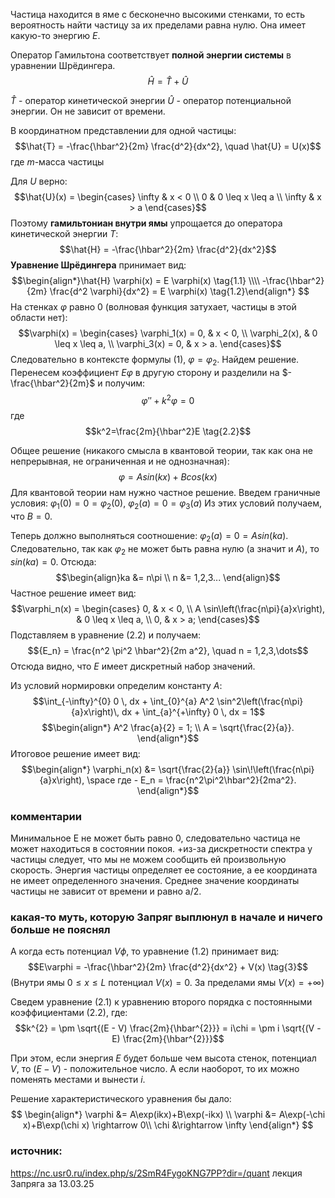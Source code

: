 Частица находится в яме с бесконечно высокими стенками, то есть вероятность найти частицу за их пределами равна нулю. Она имеет какую-то энергию $E$.

Оператор Гамильтона соответствует **полной энергии системы** в уравнении Шрёдингера.
$$\hat{H} = \hat{T} + \hat{U}$$

$\hat{T}$ - оператор кинетической энергии
$\hat{U}$ - оператор потенциальной энергии.
Он не зависит от времени. 

В координатном представлении для одной частицы:
$$\hat{T} = -\frac{\hbar^2}{2m} \frac{d^2}{dx^2}, \quad \hat{U} = U(x)$$
где $m$-масса частицы

Для $U$ верно: $$\hat{U}(x) = 
\begin{cases} 
\infty & x < 0 \\
0      & 0 \leq x \leq a \\
\infty & x > a
\end{cases}$$Поэтому **гамильтониан внутри ямы** упрощается до оператора кинетической энергии $T$:
$$\hat{H} = -\frac{\hbar^2}{2m} \frac{d^2}{dx^2}$$
**Уравнение Шрёдингера** принимает вид:
$$\begin{align*}\hat{H} \varphi(x) = E \varphi(x) \tag{1.1} \\\\
-\frac{\hbar^2}{2m} \frac{d^2 \varphi}{dx^2} = E \varphi(x) \tag{1.2}\end{align*} $$
На стенках $\varphi$ равно 0 (волновая функция затухает, частицы в этой области нет): $$\varphi(x) = 
\begin{cases} 
\varphi_1(x) = 0, & x < 0, \\ 
\varphi_2(x),     & 0 \leq x \leq a, \\ 
\varphi_3(x) = 0, & x > a.
\end{cases}$$Следовательно в контексте формулы (1), $\varphi = \varphi_2$.
Найдем решение. Перенесем коэффициент $E\varphi$ в другую сторону и разделили на $-\frac{\hbar^2}{2m}$  и получим: $$\varphi''+k^2\varphi=0 \tag{2.1}$$
где $$k^2=\frac{2m}{\hbar^2}E \tag{2.2}$$

Общее решение (никакого смысла в квантовой теории, так как она не непрерывная, не ограниченная и не однозначная): $$\varphi=Asin(kx)+Bcos(kx)$$Для квантовой теории нам нужно частное решение. Введем граничные условия:
$\varphi_1(0) = 0 = \varphi_2(0)$, 
$\varphi_2(a) = 0 = \varphi_3(a)$
Из этих условий получаем, что $B=0$.

Теперь должно выполняться соотношение: $\varphi_2(a) = 0 = Asin(ka)$. Следовательно, так как $\varphi_2$ не может быть равна нулю (а значит и $A$), то $sin(ka)=0$. Отсюда: $$\begin{align}ka &= n\pi \\ n &= 1,2,3... \end{align}$$Частное решение имеет вид: $$\varphi_n(x) = 
\begin{cases} 
0, & x < 0, \\ 
A \sin\left(\frac{n\pi}{a}x\right), & 0 \leq x \leq a, \\ 
0, & x > a;
\end{cases}$$
Подставляем в уравнение (2.2) и получаем: $${E_n} = \frac{n^2 \pi^2 \hbar^2}{2m a^2}, \quad n = 1,2,3,\dots$$Отсюда видно, что $E$ имеет дискретный набор значений.

Из условий нормировки определим константу $A$:
$$\int_{-\infty}^{0} 0 \, dx + \int_{0}^{a} A^2 \sin^2\left(\frac{n\pi}{a}x\right)\, dx + \int_{a}^{+\infty} 0 \, dx = 1$$
$$\begin{align*}
A^2 \frac{a}{2} = 1; \\
A = \sqrt{\frac{2}{a}}.
\end{align*}$$
Итоговое решение имеет вид: $$\begin{align*}
\varphi_n(x) &= \sqrt{\frac{2}{a}} \sin\!\left(\frac{n\pi}{a}x\right), \space
где - E_n = \frac{n^2\pi^2\hbar^2}{2ma^2}.
\end{align*}$$
### комментарии
Минимальное E не может быть равно 0, следовательно частица не может находиться в состоянии покоя. +из-за дискретности спектра у частицы следует, что мы не можем сообщить ей произвольную скорость. Энергия частицы определяет ее состояние, а ее координата не имеет определенного значения. Среднее значение координаты частицы не зависит от времени и равно a/2.
### какая-то муть, которую Запряг выплюнул в начале и ничего больше не пояснял

А когда есть потенциал $V\phi$, то уравнение (1.2) принимает вид:
$$E\varphi = -\frac{\hbar^2}{2m} \frac{d^2}{dx^2} + V(x) \tag{3}$$
(Внутри ямы $0 \leq x \leq L$ потенциал $V(x) = 0$. За пределами ямы $V(x) = +\infty$)


Сведем уравнение (2.1) к уравнению второго порядка с постоянными коэффициентами (2.2), где:
$$k^{2} = \pm \sqrt{(E - V) \frac{2m}{\hbar^{2}}} = i\chi = \pm i \sqrt{(V - E) \frac{2m}{\hbar^{2}}}$$

При этом, если энергия $E$ будет больше чем высота стенок, потенциал $V$,  то $(E - V)$ - положительное число. А если наоборот, то их можно поменять местами и вынести $i$.

Решение характеристического уравнения бы дало:
$$ 
\begin{align*}
\varphi &= A\exp(ikx)+B\exp(-ikx) \\
\varphi &= A\exp(-\chi x)+B\exp(\chi x) \rightarrow 0\\
\chi &\rightarrow \infty
\end{align*}
$$

### источник:
https://nc.usr0.ru/index.php/s/2SmR4FygoKNG7PP?dir=/quant лекция Запряга за 13.03.25

